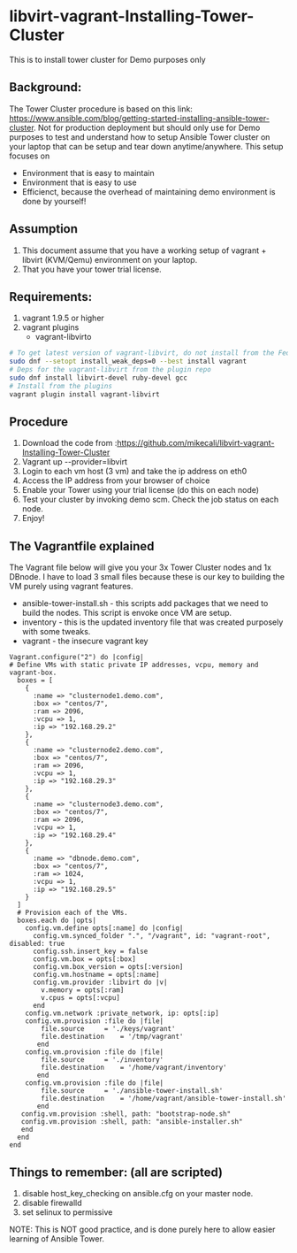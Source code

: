 # libvirt-vagrant-Installing-Tower-Cluster
This is to install tower cluster for Demo purposes only

## Background:
The Tower Cluster procedure is based on this link: https://www.ansible.com/blog/getting-started-installing-ansible-tower-cluster. Not for production deployment but should only use for Demo purposes to test and understand how to setup Ansible Tower cluster on your laptop that can be setup and tear down anytime/anywhere. This setup focuses on
 - Environment that is easy to maintain
 - Environment that is easy to use
 - Efficienct, because the overhead of maintaining demo environment is done by yourself!

## Assumption
1. This document assume that you have a working setup of vagrant + libvirt (KVM/Qemu) environment on your laptop.
2. That you have your tower trial license.

## Requirements:
1. vagrant 1.9.5 or higher
2. vagrant plugins
   * vagrant-libvirto
   
```bash
# To get latest version of vagrant-libvirt, do not install from the Fedora repos
sudo dnf --setopt install_weak_deps=0 --best install vagrant
# Deps for the vagrant-libvirt from the plugin repo
sudo dnf install libvirt-devel ruby-devel gcc 
# Install from the plugins
vagrant plugin install vagrant-libvirt
```

## Procedure
1. Download the code from :https://github.com/mikecali/libvirt-vagrant-Installing-Tower-Cluster
2. Vagrant up --provider=libvirt
3. Login to each vm host (3 vm) and take the ip address on eth0
4. Access the IP address from your browser of choice 
5. Enable your Tower using your trial license (do this on each node)
6. Test your cluster by invoking demo scm. Check the job status on each node.
7. Enjoy!  

## The Vagrantfile explained
The Vagrant file below will give you your 3x Tower Cluster nodes and 1x DBnode.
I have to load 3 small files because these is our key to building the VM purely using vagrant features.

- ansible-tower-install.sh - this scripts add packages that we need to build the nodes. This script is envoke once VM are setup.
- inventory - this is the updated inventory file that was created purposely with some tweaks.
- vagrant - the insecure vagrant key


~~~
Vagrant.configure("2") do |config|
# Define VMs with static private IP addresses, vcpu, memory and vagrant-box.
  boxes = [
    {
      :name => "clusternode1.demo.com",
      :box => "centos/7",
      :ram => 2096,
      :vcpu => 1,
      :ip => "192.168.29.2"
    },
    {
      :name => "clusternode2.demo.com",
      :box => "centos/7",
      :ram => 2096,
      :vcpu => 1,
      :ip => "192.168.29.3"
    },
    {
      :name => "clusternode3.demo.com",
      :box => "centos/7",
      :ram => 2096,
      :vcpu => 1,
      :ip => "192.168.29.4"
    },
    {
      :name => "dbnode.demo.com",
      :box => "centos/7",
      :ram => 1024,
      :vcpu => 1,
      :ip => "192.168.29.5"
    }
  ]
  # Provision each of the VMs.
  boxes.each do |opts|
    config.vm.define opts[:name] do |config|
      config.vm.synced_folder ".", "/vagrant", id: "vagrant-root", disabled: true
      config.ssh.insert_key = false
      config.vm.box = opts[:box]
      config.vm.box_version = opts[:version]
      config.vm.hostname = opts[:name]
      config.vm.provider :libvirt do |v|
        v.memory = opts[:ram]
        v.cpus = opts[:vcpu]
      end
    config.vm.network :private_network, ip: opts[:ip]
    config.vm.provision :file do |file|
        file.source     = './keys/vagrant'
        file.destination    = '/tmp/vagrant'
       end
    config.vm.provision :file do |file|
        file.source     = './inventory'
        file.destination    = '/home/vagrant/inventory'
       end
    config.vm.provision :file do |file|
        file.source     = './ansible-tower-install.sh'
        file.destination    = '/home/vagrant/ansible-tower-install.sh'
       end 
   config.vm.provision :shell, path: "bootstrap-node.sh"
   config.vm.provision :shell, path: "ansible-installer.sh"
   end
  end
end
~~~
 
## Things to remember: (all are scripted)
1. disable host_key_checking on ansible.cfg on your master node.  
2. disable firewalld
3. set selinux to permissive

NOTE: This is NOT good practice, and is done purely here to allow easier learning of Ansible Tower.
